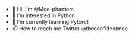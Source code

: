 - 👋 Hi, I’m @Moe-phantom
- 👀 I’m interested in Python
- 🌱 I’m currently learning Pytorch 
- 📫 How to reach me Twitter @theconfidentmoe

<!---
Moe-phantom/Moe-phantom is a ✨ special ✨ repository because its `README.md` (this file) appears on your GitHub profile.
You can click the Preview link to take a look at your changes.
--->
